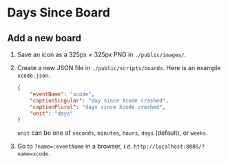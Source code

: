 Days Since Board
================

## Add a new board

1. Save an icon as a 325px × 325px PNG in `./public/images/`.
2. Create a new JSON file in `./public/scripts/boards`. Here is an example `xcode.json`.
	```json
	{
	    "eventName": "xcode",
	    "captionSingular": "day since Xcode crashed",
	    "captionPlural": "days since Xcode crashed",
	    "unit": "days"
	}
	```
    `unit` can be one of `seconds`, `minutes`, `hours`, `days` (default), or `weeks`.
    
3. Go to `?name=:eventName` in a browser, *i.e.* `http://localhost:8086/?name=xcode`.
